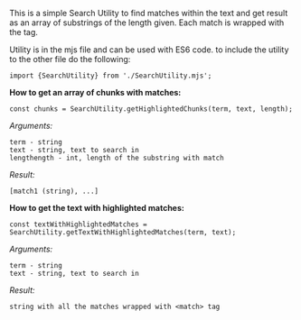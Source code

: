 This is a simple Search Utility to find matches within the text and get result as an array of substrings of the length given. Each match is wrapped with the <match> tag.

Utility is in the mjs file and can be used with ES6 code. to include the utility to the other file do the following:

    import {SearchUtility} from './SearchUtility.mjs';

**How to get an array of chunks with matches:**

    const chunks = SearchUtility.getHighlightedChunks(term, text, length);

*Arguments:*

    term - string
    text - string, text to search in
    lengthength - int, length of the substring with match

*Result:*

    [match1 (string), ...]

**How to get the text with highlighted matches:**

    const textWithHighlightedMatches = SearchUtility.getTextWithHighlightedMatches(term, text);

*Arguments:*

    term - string
    text - string, text to search in

*Result:*

    string with all the matches wrapped with <match> tag
